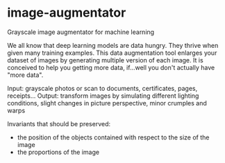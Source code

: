 # image-augmentator

Grayscale image augmentator for machine learning

We all know that deep learning models are data hungry. They thrive when given many training examples.
This data augmentation tool enlarges your dataset of images by generating multiple version of each image. 
It is conceived to help you getting more data, if...well you don't actually have "more data".

Input: grayscale photos or scan to documents, certificates, pages, receipts...
Output: transform images by simulating different lighting conditions, slight changes in picture perspective, minor crumples and warps

Invariants that should be preserved:
 - the position of the objects contained with respect to the size of the image
 - the proportions of the image





<!--

[ The tool converts a set of images into a much larger set of slightly altered images.
 The tool scans a directory containing image files, and creates new images by performing a set of augmentation operations. 
]

## Getting Started

### Prerequisites

By default it does not flip the image, so that the neural network is able to distinguish between Left-something and Right-something
It targets grayscale images, but it can be easily extended to handle other kind of images as well. 

I've integrated it with YOLO v3 object detection algorithm, based on the darknet CNN.
But it can be used to train other convolutional neural networks and should both improve their performance and reduce overfitting.

-->


